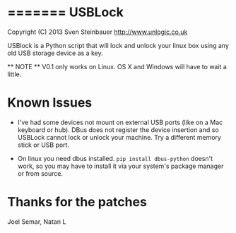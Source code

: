 =======
USBLock
=======

Copyright (C) 2013  Sven Steinbauer http://www.unlogic.co.uk

USBlock is a Python script that will lock and unlock your linux box using any 
old USB storage device as a key.

** NOTE **
V0.1 only works on Linux. OS X and Windows will have to wait a little.

Known Issues
============

* I've had some devices not mount on external USB ports (like on a Mac keyboard
or hub). DBus does not register the device insertion and so USBLock cannot
lock or unlock your machine. Try a different memory stick or USB port.

* On linux you need dbus installed. `pip install dbus-python` doesn't work, so 
you may have to install it via your system's package manager or from source.

Thanks for the patches
======================

Joel Semar, Natan L

